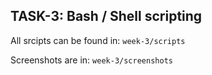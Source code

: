 ## TASK-3: Bash / Shell scripting

All srcipts can be found in:
`week-3/scripts`

Screenshots are in:
`week-3/screenshots`